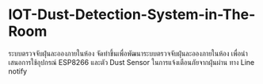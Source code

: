# IOT-Dust-Detection-System-in-The-Room
ระบบตรวจจับฝุ่นละอองภายในห้อง จัดทำขึ้นเพื่อพัฒนาระบบตรวจจับฝุ่นละอองภายในห้อง เพื่อนำเสนอการใช้อุปกรณ์ ESP8266 และตัว Dust Sensor ในการแจ้งเตือนภัยจากฝุ่นผ่าน ทาง Line notify 

